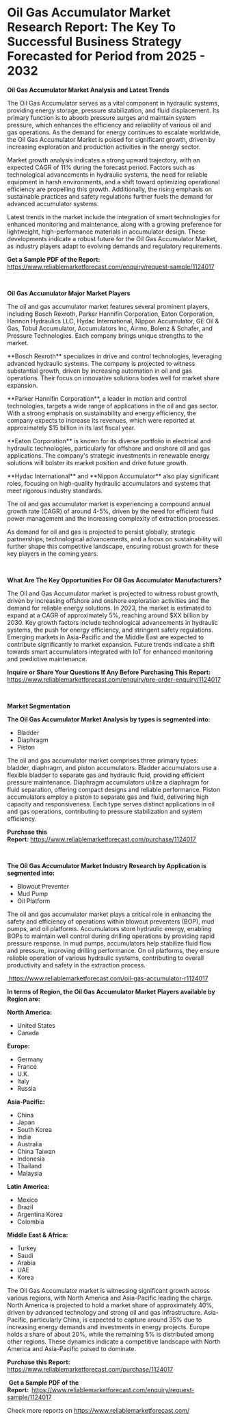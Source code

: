 <p><h1>Oil Gas Accumulator Market Research Report: The Key To Successful Business Strategy Forecasted for Period from 2025 - 2032</h1></p><p><strong>Oil Gas Accumulator Market Analysis and Latest Trends</strong></p>
<p><p>The Oil Gas Accumulator serves as a vital component in hydraulic systems, providing energy storage, pressure stabilization, and fluid displacement. Its primary function is to absorb pressure surges and maintain system pressure, which enhances the efficiency and reliability of various oil and gas operations. As the demand for energy continues to escalate worldwide, the Oil Gas Accumulator Market is poised for significant growth, driven by increasing exploration and production activities in the energy sector.</p><p>Market growth analysis indicates a strong upward trajectory, with an expected CAGR of 11% during the forecast period. Factors such as technological advancements in hydraulic systems, the need for reliable equipment in harsh environments, and a shift toward optimizing operational efficiency are propelling this growth. Additionally, the rising emphasis on sustainable practices and safety regulations further fuels the demand for advanced accumulator systems.</p><p>Latest trends in the market include the integration of smart technologies for enhanced monitoring and maintenance, along with a growing preference for lightweight, high-performance materials in accumulator design. These developments indicate a robust future for the Oil Gas Accumulator Market, as industry players adapt to evolving demands and regulatory requirements.</p></p>
<p><strong>Get a Sample PDF of the Report:&nbsp;</strong> <a href="https://www.reliablemarketforecast.com/enquiry/request-sample/1124017?utm_campaign=2307&utm_medium=2&utm_source=Github&utm_content=ia&utm_term=07042025&utm_id=oil-gas-accumulator">https://www.reliablemarketforecast.com/enquiry/request-sample/1124017</a></p>
<p>&nbsp;</p>
<p><strong>Oil Gas Accumulator Major Market Players</strong></p>
<p><p>The oil and gas accumulator market features several prominent players, including Bosch Rexroth, Parker Hannifin Corporation, Eaton Corporation, Hannon Hydraulics LLC, Hydac International, Nippon Accumulator, GE Oil & Gas, Tobul Accumulator, Accumulators Inc, Airmo, Bolenz & Schafer, and Pressure Technologies. Each company brings unique strengths to the market.</p><p>**Bosch Rexroth** specializes in drive and control technologies, leveraging advanced hydraulic systems. The company is projected to witness substantial growth, driven by increasing automation in oil and gas operations. Their focus on innovative solutions bodes well for market share expansion.</p><p>**Parker Hannifin Corporation**, a leader in motion and control technologies, targets a wide range of applications in the oil and gas sector. With a strong emphasis on sustainability and energy efficiency, the company expects to increase its revenues, which were reported at approximately $15 billion in its last fiscal year.</p><p>**Eaton Corporation** is known for its diverse portfolio in electrical and hydraulic technologies, particularly for offshore and onshore oil and gas applications. The company's strategic investments in renewable energy solutions will bolster its market position and drive future growth.</p><p>**Hydac International** and **Nippon Accumulator** also play significant roles, focusing on high-quality hydraulic accumulators and systems that meet rigorous industry standards.</p><p>The oil and gas accumulator market is experiencing a compound annual growth rate (CAGR) of around 4-5%, driven by the need for efficient fluid power management and the increasing complexity of extraction processes.</p><p>As demand for oil and gas is projected to persist globally, strategic partnerships, technological advancements, and a focus on sustainability will further shape this competitive landscape, ensuring robust growth for these key players in the coming years.</p></p>
<p>&nbsp;</p>
<p><strong>What Are The Key Opportunities For Oil Gas Accumulator Manufacturers?</strong></p>
<p><p>The Oil and Gas Accumulator market is projected to witness robust growth, driven by increasing offshore and onshore exploration activities and the demand for reliable energy solutions. In 2023, the market is estimated to expand at a CAGR of approximately 5%, reaching around $XX billion by 2030. Key growth factors include technological advancements in hydraulic systems, the push for energy efficiency, and stringent safety regulations. Emerging markets in Asia-Pacific and the Middle East are expected to contribute significantly to market expansion. Future trends indicate a shift towards smart accumulators integrated with IoT for enhanced monitoring and predictive maintenance.</p></p>
<p><strong>Inquire or Share Your Questions If Any Before Purchasing This Report:</strong> <a href="https://www.reliablemarketforecast.com/enquiry/pre-order-enquiry/1124017?utm_campaign=2307&utm_medium=2&utm_source=Github&utm_content=ia&utm_term=07042025&utm_id=oil-gas-accumulator">https://www.reliablemarketforecast.com/enquiry/pre-order-enquiry/1124017</a></p>
<p>&nbsp;</p>
<p><strong>Market Segmentation</strong></p>
<p><strong>The Oil Gas Accumulator Market Analysis by types is segmented into:</strong></p>
<p><ul><li>Bladder</li><li>Diaphragm</li><li>Piston</li></ul></p>
<p><p>The oil and gas accumulator market comprises three primary types: bladder, diaphragm, and piston accumulators. Bladder accumulators use a flexible bladder to separate gas and hydraulic fluid, providing efficient pressure maintenance. Diaphragm accumulators utilize a diaphragm for fluid separation, offering compact designs and reliable performance. Piston accumulators employ a piston to separate gas and fluid, delivering high capacity and responsiveness. Each type serves distinct applications in oil and gas operations, contributing to pressure stabilization and system efficiency.</p></p>
<p><strong>Purchase this Report:&nbsp;</strong><a href="https://www.reliablemarketforecast.com/purchase/1124017?utm_campaign=2307&utm_medium=2&utm_source=Github&utm_content=ia&utm_term=07042025&utm_id=oil-gas-accumulator">https://www.reliablemarketforecast.com/purchase/1124017</a></p>
<p>&nbsp;</p>
<p><strong>The Oil Gas Accumulator Market Industry Research by Application is segmented into:</strong></p>
<p><ul><li>Blowout Preventer</li><li>Mud Pump</li><li>Oil Platform</li></ul></p>
<p><p>The oil and gas accumulator market plays a critical role in enhancing the safety and efficiency of operations within blowout preventers (BOP), mud pumps, and oil platforms. Accumulators store hydraulic energy, enabling BOPs to maintain well control during drilling operations by providing rapid pressure response. In mud pumps, accumulators help stabilize fluid flow and pressure, improving drilling performance. On oil platforms, they ensure reliable operation of various hydraulic systems, contributing to overall productivity and safety in the extraction process.</p></p>
<p><a href="https://www.reliablemarketforecast.com/oil-gas-accumulator-r1124017?utm_campaign=2307&utm_medium=2&utm_source=Github&utm_content=ia&utm_term=07042025&utm_id=oil-gas-accumulator">&nbsp;https://www.reliablemarketforecast.com/oil-gas-accumulator-r1124017</a></p>
<p><strong>In terms of Region, the Oil Gas Accumulator Market Players available by Region are:</strong></p>
<p>
    <p> <strong> North America: </strong>
        <ul>
            <li>United States</li>
            <li>Canada</li>
        </ul>
        </p> 
    <p> <strong> Europe: </strong>
        <ul>
            <li>Germany</li>
            <li>France</li>
            <li>U.K.</li>
            <li>Italy</li>
            <li>Russia</li>
        </ul>
        </p> 
    <p> <strong> Asia-Pacific: </strong>
        <ul>
            <li>China</li>
            <li>Japan</li>
            <li>South Korea</li>
            <li>India</li>
            <li>Australia</li>
            <li>China Taiwan</li>
            <li>Indonesia</li>
            <li>Thailand</li>
            <li>Malaysia</li>
        </ul>
        </p> 
    <p> <strong> Latin America: </strong>
        <ul>
            <li>Mexico</li>
            <li>Brazil</li>
            <li>Argentina Korea</li>
            <li>Colombia</li>
        </ul>
        </p> 
    <p> <strong> Middle East & Africa: </strong>
        <ul>
            <li>Turkey</li>
            <li>Saudi</li>
            <li>Arabia</li>
            <li>UAE</li>
            <li>Korea</li>
        </ul>
    </p>
    </p>
<p><p>The Oil Gas Accumulator market is witnessing significant growth across various regions, with North America and Asia-Pacific leading the charge. North America is projected to hold a market share of approximately 40%, driven by advanced technology and strong oil and gas infrastructure. Asia-Pacific, particularly China, is expected to capture around 35% due to increasing energy demands and investments in energy projects. Europe holds a share of about 20%, while the remaining 5% is distributed among other regions. These dynamics indicate a competitive landscape with North America and Asia-Pacific poised to dominate.</p></p>
<p><strong>Purchase this Report: </strong><a href="https://www.reliablemarketforecast.com/purchase/1124017?utm_campaign=2307&utm_medium=2&utm_source=Github&utm_content=ia&utm_term=07042025&utm_id=oil-gas-accumulator">https://www.reliablemarketforecast.com/purchase/1124017</a></p>
<p>&nbsp;<strong>Get a Sample PDF of the Report:&nbsp;&nbsp;</strong><a href="https://www.reliablemarketforecast.com/enquiry/request-sample/1124017?utm_campaign=2307&utm_medium=2&utm_source=Github&utm_content=ia&utm_term=07042025&utm_id=oil-gas-accumulator">https://www.reliablemarketforecast.com/enquiry/request-sample/1124017</a></p>
<p><strong></strong></p>
<p>Check more reports on <a href="https://www.reliablemarketforecast.com/?utm_campaign=2307&utm_medium=2&utm_source=Github&utm_content=ia&utm_term=07042025&utm_id=oil-gas-accumulator">https://www.reliablemarketforecast.com/</a></p>